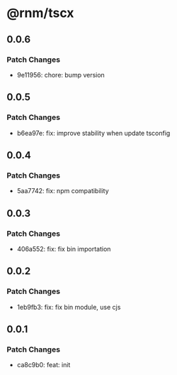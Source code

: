 # @rnm/tscx

## 0.0.6

### Patch Changes

- 9e11956: chore: bump version

## 0.0.5

### Patch Changes

- b6ea97e: fix: improve stability when update tsconfig

## 0.0.4

### Patch Changes

- 5aa7742: fix: npm compatibility

## 0.0.3

### Patch Changes

- 406a552: fix: fix bin importation

## 0.0.2

### Patch Changes

- 1eb9fb3: fix: fix bin module, use cjs

## 0.0.1

### Patch Changes

- ca8c9b0: feat: init
